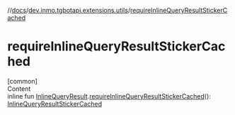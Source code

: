 //[docs](../../index.md)/[dev.inmo.tgbotapi.extensions.utils](index.md)/[requireInlineQueryResultStickerCached](require-inline-query-result-sticker-cached.md)



# requireInlineQueryResultStickerCached  
[common]  
Content  
inline fun [InlineQueryResult](../dev.inmo.tgbotapi.types.InlineQueries.InlineQueryResult.abstracts/-inline-query-result/index.md).[requireInlineQueryResultStickerCached](require-inline-query-result-sticker-cached.md)(): [InlineQueryResultStickerCached](../dev.inmo.tgbotapi.types.InlineQueries.InlineQueryResult/-inline-query-result-sticker-cached/index.md)  



